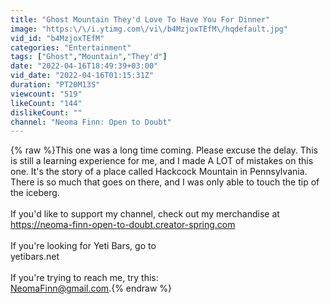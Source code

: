 ```yaml
---
title: "Ghost Mountain They'd Love To Have You For Dinner"
image: "https:\/\/i.ytimg.com\/vi\/b4MzjoxTEfM\/hqdefault.jpg"
vid_id: "b4MzjoxTEfM"
categories: "Entertainment"
tags: ["Ghost","Mountain","They'd"]
date: "2022-04-16T18:49:39+03:00"
vid_date: "2022-04-16T01:15:31Z"
duration: "PT20M13S"
viewcount: "519"
likeCount: "144"
dislikeCount: ""
channel: "Neoma Finn: Open to Doubt"
---
```

{% raw %}This one was a long time coming.  Please excuse the delay.  This is still a learning experience for me, and I made A LOT of mistakes on this one.  It's the story of a place called Hackcock Mountain in Pennsylvania.  There is so much that goes on there, and I was only able to touch the tip of the iceberg.<br /><br />If you'd like to support my channel, check out my merchandise at<br /><a rel="nofollow" target="blank" href="https://neoma-finn-open-to-doubt.creator-spring.com">https://neoma-finn-open-to-doubt.creator-spring.com</a><br /><br />If you're looking for Yeti Bars, go to<br />yetibars.net<br /><br />If you're trying to reach me, try this:<br />NeomaFinn@gmail.com.{% endraw %}
